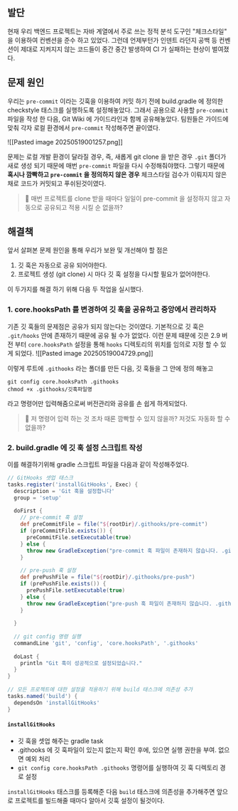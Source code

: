 
## 발단
현재 우리 백엔드 프로젝트는 자바 계열에서 주로 쓰는 정적 분석 도구인 "체크스타일" 을 이용하여 컨벤션을 준수 하고 있었다. 그런데 언제부턴가 인덴트 라던지 공백 등 컨벤션이 제대로 지켜지지 않는 코드들이 중간 중간 발생하여 CI 가 실패하는 현상이 벌여졌다.

## 문제 원인
우리는 ``pre-commit`` 이라는 깃훅을 이용하여 커밋 하기 전에 build.gradle 에 정의한 checkstyle 태스크를 실행하도록 설정해놓았다. 그래서 공용으로 사용할 ``pre-commit`` 파일을 작성 한 다음, Git Wiki 에 가이드라인과 함께 공유해놓았다. 팀원들은 가이드에 맞춰 각자 로컬 환경에서 ``pre-commit`` 작성해주면 끝이였다.

![[Pasted image 20250519001257.png]]

문제는 로컬 개발 환경이 달라질 경우, 즉, 새롭게 git clone 을 받은 경우 ``.git`` 폴더가 새로 생성 되기 때문에  매번 ``pre-commit`` 파일을 다시 수정해줘야했다. 그렇기 때문에 **혹시나 깜빡하고 ``pre-commit`` 을 정의하지 않은 경우** 체크스타일 검수가 이뤄지지 않은 채로 코드가 커밋되고 푸쉬된것이였다. 

> 🤔 매번 프로젝트를 clone 받을 때마다 일일이 pre-commit 을 설정하지 않고 자동으로 공유되고 적용 시킬 순 없을까?
## 해결책

앞서 살펴본 문제 원인을 통해 우리가 보완 및 개선해야 할 점은
1. 깃 훅은 자동으로 공유 되어야한다.
2. 프로젝트 생성 (git clone) 시 마다 깃 훅 설정을 다시할 필요가 없어야한다.

이 두가지를 해결 하기 위해 다음 두 작업을 실시했다.
### 1. core.hooksPath 를 변경하여 깃 훅을 공유하고 중앙에서 관리하자
기존 깃 훅들의 문제점은 공유가 되지 않는다는 것이였다. 기본적으로 깃 훅은 ``.git/hooks`` 안에 존재하기 때문에 공유 될 수가 없었다. 이런 문제 때문에 깃은 2.9 버전 부터 ``core.hooksPath`` 설정을 통해 ``hooks`` 디렉토리의 위치를 임의로 지정 할 수 있게 되었다. 
![[Pasted image 20250519004729.png]]

이렇게 루트에 ``.githooks`` 라는 폴더를 만든 다음, 깃 훅들을 그 안에 정의 해놓고

```shell
git config core.hooksPath .githooks
chmod +x .githooks/깃훅파일명
```

라고 명령어만 입력해줌으로써 버전관리와 공유를 손 쉽게 하게되었다.

> 🤔 저 명령어 입력 하는 것 조차 때론 깜빡할 수 있지 않을까? 저것도 자동화 할 수 없을까?
### 2. build.gradle 에 깃 훅 설정 스크립트 작성
이를 해결하기위해 gradle 스크립트 파일을 다음과 같이 작성해주었다.

```groovy
// GitHooks 셋업 태스크  
tasks.register('installGitHooks', Exec) {  
  description = 'Git 훅을 설정합니다'  
  group = 'setup'  
  
  doFirst {  
    // pre-commit 훅 설정  
    def preCommitFile = file("${rootDir}/.githooks/pre-commit")  
    if (preCommitFile.exists()) {  
      preCommitFile.setExecutable(true)  
    } else {  
      throw new GradleException("pre-commit 훅 파일이 존재하지 않습니다. .githooks/pre-commit 파일을 생성하세요.")  
    }  
  
    // pre-push 훅 설정  
    def prePushFile = file("${rootDir}/.githooks/pre-push")  
    if (prePushFile.exists()) {  
      prePushFile.setExecutable(true)  
    } else {  
      throw new GradleException("pre-push 훅 파일이 존재하지 않습니다. .githooks/pre-push 파일을 생성하세요.")  
    }  
  
  }  
  
  // git config 명령 실행  
  commandLine 'git', 'config', 'core.hooksPath', '.githooks'  
  
  doLast {  
    println "Git 훅이 성공적으로 설정되었습니다."  
  }  
}  
  
// 모든 프로젝트에 대한 설정을 적용하기 위해 build 태스크에 의존성 추가  
tasks.named('build') {  
  dependsOn 'installGitHooks'  
}
```

#### ``installGitHooks`` 
  -  깃 훅을 셋업 해주는 gradle task
  - .githooks 에 깃 훅파일이 있는지 없는지 확인 후에, 있으면 실행 권한을 부여. 없으면 예외 처리
  - ``git config core.hooksPath .githooks`` 명령어를 실행하여 깃 훅 디렉토리 경로 설정

``installGitHooks`` 태스크를 등록해준 다음 ``build`` 태스크에 의존성을 추가해주면 앞으로 프로젝트를 빌드해줄 때마다 알아서 깃훅 설정이 될것이다.

